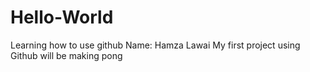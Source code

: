 # Hello-World
Learning how to use github
Name: Hamza Lawai
My first project using Github will be making pong
